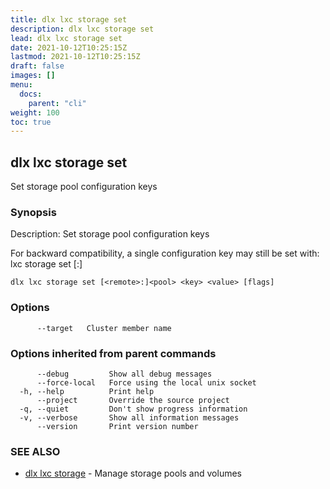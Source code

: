 ```yaml
---
title: dlx lxc storage set
description: dlx lxc storage set
lead: dlx lxc storage set
date: 2021-10-12T10:25:15Z
lastmod: 2021-10-12T10:25:15Z
draft: false
images: []
menu:
  docs:
    parent: "cli"
weight: 100
toc: true
---
```

## dlx lxc storage set

Set storage pool configuration keys

### Synopsis

Description:
  Set storage pool configuration keys

  For backward compatibility, a single configuration key may still be set with:
      lxc storage set [<remote>:]<pool> <key> <value>



```
dlx lxc storage set [<remote>:]<pool> <key> <value> [flags]
```

### Options

```
      --target   Cluster member name
```

### Options inherited from parent commands

```
      --debug         Show all debug messages
      --force-local   Force using the local unix socket
  -h, --help          Print help
      --project       Override the source project
  -q, --quiet         Don't show progress information
  -v, --verbose       Show all information messages
      --version       Print version number
```

### SEE ALSO

* [dlx lxc storage](/docs/cmd/dlx_lxc_storage)	 - Manage storage pools and volumes

